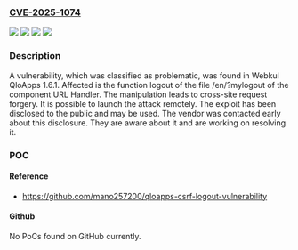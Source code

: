 ### [CVE-2025-1074](https://cve.mitre.org/cgi-bin/cvename.cgi?name=CVE-2025-1074)
![](https://img.shields.io/static/v1?label=Product&message=QloApps&color=blue)
![](https://img.shields.io/static/v1?label=Version&message=%3D%201.6.1%20&color=brighgreen)
![](https://img.shields.io/static/v1?label=Vulnerability&message=Cross-Site%20Request%20Forgery&color=brighgreen)
![](https://img.shields.io/static/v1?label=Vulnerability&message=Missing%20Authorization&color=brighgreen)

### Description

A vulnerability, which was classified as problematic, was found in Webkul QloApps 1.6.1. Affected is the function logout of the file /en/?mylogout of the component URL Handler. The manipulation leads to cross-site request forgery. It is possible to launch the attack remotely. The exploit has been disclosed to the public and may be used. The vendor was contacted early about this disclosure. They are aware about it and are working on resolving it.

### POC

#### Reference
- https://github.com/mano257200/qloapps-csrf-logout-vulnerability

#### Github
No PoCs found on GitHub currently.

